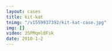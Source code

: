 ```yaml
---
layout: cases
title: kit-kat
tnimg: "/v1559937392/kit-kat-case.jpg"
img: []
video: 35PMqml0Fsk
date: 2010-1-2
---
```

